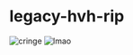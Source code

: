 # legacy-hvh-rip
![cringe](https://cdn.discordapp.com/attachments/839140055469260810/859529296317644850/unknown.png)
![lmao](https://confighub.photos/images/BSPOeuZJD0AkoDZjUTVbLeDQv.png)
